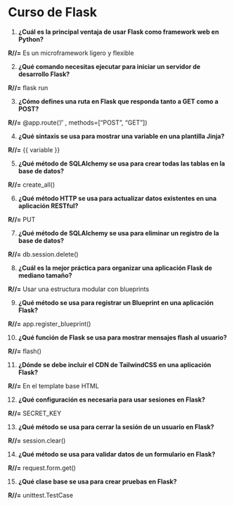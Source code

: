 # Curso de Flask

1. **¿Cuál es la principal ventaja de usar Flask como framework web en Python?**
   
**R//=** Es un microframework ligero y flexible

2. **¿Qué comando necesitas ejecutar para iniciar un servidor de desarrollo Flask?**
 
**R//=** flask run

3. **¿Cómo defines una ruta en Flask que responda tanto a GET como a POST?**
   
**R//=** @app.route(’/’ , methods=[“POST”, “GET”])

4. **¿Qué sintaxis se usa para mostrar una variable en una plantilla Jinja?**
   
**R//=** {{ variable }}

5. **¿Qué método de SQLAlchemy se usa para crear todas las tablas en la base de datos?**
    
**R//=** create_all()

6. **¿Qué método HTTP se usa para actualizar datos existentes en una aplicación RESTful?**
    
**R//=** PUT

7. **¿Qué método de SQLAlchemy se usa para eliminar un registro de la base de datos?**
    
**R//=** db.session.delete()

8. **¿Cuál es la mejor práctica para organizar una aplicación Flask de mediano tamaño?**
    
**R//=** Usar una estructura modular con blueprints

9. **¿Qué método se usa para registrar un Blueprint en una aplicación Flask?**
    
**R//=** app.register_blueprint()

10. **¿Qué función de Flask se usa para mostrar mensajes flash al usuario?**
    
**R//=** flash()

11. **¿Dónde se debe incluir el CDN de TailwindCSS en una aplicación Flask?**
    
**R//=** En el template base HTML

12. **¿Qué configuración es necesaria para usar sesiones en Flask?**
    
**R//=** SECRET_KEY

13. **¿Qué método se usa para cerrar la sesión de un usuario en Flask?**
    
**R//=** session.clear()

14. **¿Qué método se usa para validar datos de un formulario en Flask?**
    
**R//=** request.form.get()

15. **¿Qué clase base se usa para crear pruebas en Flask?**
    
**R//=** unittest.TestCase